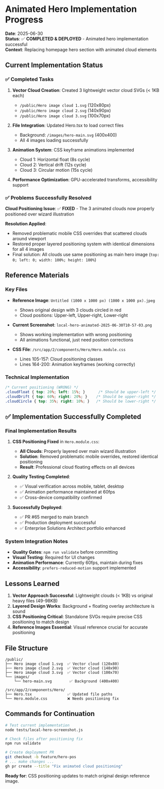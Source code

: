 # Animated Hero Implementation Progress

**Date**: 2025-06-30  
**Status**: ✅ **COMPLETED & DEPLOYED** - Animated hero implementation successful  
**Context**: Replacing homepage hero section with animated cloud elements

## Current Implementation Status

### ✅ Completed Tasks
1. **Vector Cloud Creation**: Created 3 lightweight vector cloud SVGs (< 1KB each)
   - `/public/Hero image cloud 1.svg` (120x80px)
   - `/public/Hero image cloud 2.svg` (140x90px) 
   - `/public/Hero image cloud 3.svg` (100x70px)

2. **File Integration**: Updated Hero.tsx to load correct files
   - Background: `/images/hero-main.svg` (400x400)
   - All 4 images loading successfully

3. **Animation System**: CSS keyframe animations implemented
   - Cloud 1: Horizontal float (8s cycle)
   - Cloud 2: Vertical drift (12s cycle)
   - Cloud 3: Circular motion (15s cycle)

4. **Performance Optimization**: GPU-accelerated transforms, accessibility support

### ✅ Problems Successfully Resolved
**Cloud Positioning Issue**: ✅ **FIXED** - The 3 animated clouds now properly positioned over wizard illustration

**Resolution Applied**: 
- Removed problematic mobile CSS overrides that scattered clouds around viewport
- Restored proper layered positioning system with identical dimensions for all 4 images
- Final solution: All clouds use same positioning as main hero image (`top: 0; left: 0; width: 100%; height: 100%`)

## Reference Materials

### Key Files
- **Reference Image**: `Untitled (1000 x 1000 px) (1000 x 1000 px).jpeg`
  - Shows original design with 3 clouds circled in red
  - Cloud positions: Upper-left, Upper-right, Lower-right

- **Current Screenshot**: `local-hero-animated-2025-06-30T10-57-03.png`
  - Shows working implementation with wrong positioning
  - All animations functional, just need position corrections

- **CSS File**: `/src/app/2/components/Hero/Hero.module.css`
  - Lines 105-157: Cloud positioning classes
  - Lines 164-200: Animation keyframes (working correctly)

### Technical Implementation
```css
/* Current positioning (WRONG) */
.cloudFloat { top: 20%; left: 15%; }      /* Should be upper-left */
.cloudDrift { top: 60%; right: 20%; }    /* Should be upper-right */
.cloudCircle { top: 35%; right: 10%; }   /* Should be lower-right */
```

## ✅ Implementation Successfully Completed

### Final Implementation Results
1. **CSS Positioning Fixed** in `Hero.module.css`:
   - **All Clouds**: Properly layered over main wizard illustration
   - **Solution**: Removed problematic mobile overrides, restored identical positioning
   - **Result**: Professional cloud floating effects on all devices

2. **Quality Testing Completed**: 
   - ✅ Visual verification across mobile, tablet, desktop
   - ✅ Animation performance maintained at 60fps
   - ✅ Cross-device compatibility confirmed

3. **Successfully Deployed**: 
   - ✅ PR #65 merged to main branch
   - ✅ Production deployment successful
   - ✅ Enterprise Solutions Architect portfolio enhanced

### System Integration Notes
- **Quality Gates**: `npm run validate` before committing
- **Visual Testing**: Required for UI changes
- **Animation Performance**: Currently 60fps, maintain during fixes
- **Accessibility**: `prefers-reduced-motion` support implemented

## Lessons Learned
1. **Vector Approach Successful**: Lightweight clouds (< 1KB) vs original heavy files (49-98KB)
2. **Layered Design Works**: Background + floating overlay architecture is sound
3. **CSS Positioning Critical**: Standalone SVGs require precise CSS positioning to match design
4. **Reference Images Essential**: Visual reference crucial for accurate positioning

## File Structure
```
/public/
├── Hero image cloud 1.svg  ✅ Vector cloud (120x80)
├── Hero image cloud 2.svg  ✅ Vector cloud (140x90)  
├── Hero image cloud 3.svg  ✅ Vector cloud (100x70)
└── images/
    └── hero-main.svg        ✅ Background (400x400)

/src/app/2/components/Hero/
├── Hero.tsx                ✅ Updated file paths
└── Hero.module.css         ❌ Needs positioning fix
```

## Commands for Continuation
```bash
# Test current implementation
node tests/local-hero-screenshot.js

# Check files after positioning fix
npm run validate

# Create deployment PR  
git checkout -b feature/hero-pos
# ... make changes ...
gh pr create --title "Fix animated cloud positioning"
```

**Ready for**: CSS positioning updates to match original design reference image.